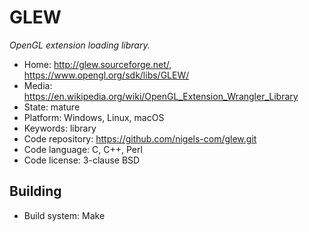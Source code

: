# GLEW

_OpenGL extension loading library._

- Home: http://glew.sourceforge.net/, https://www.opengl.org/sdk/libs/GLEW/
- Media: https://en.wikipedia.org/wiki/OpenGL_Extension_Wrangler_Library
- State: mature
- Platform: Windows, Linux, macOS
- Keywords: library
- Code repository: https://github.com/nigels-com/glew.git
- Code language: C, C++, Perl
- Code license: 3-clause BSD

## Building

- Build system: Make
